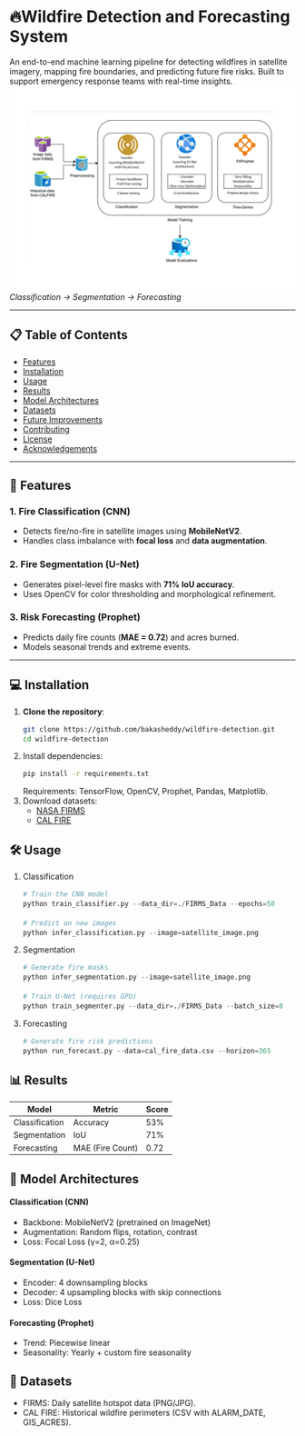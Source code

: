 # 🔥Wildfire Detection and Forecasting System
An end-to-end machine learning pipeline for detecting wildfires in satellite imagery, mapping fire boundaries, and predicting future fire risks. Built to support emergency response teams with real-time insights.
![image](wf.png)
*Classification → Segmentation → Forecasting*

---

## 📋 Table of Contents
- [Features](#-features)
- [Installation](#-installation)
- [Usage](#-usage)
- [Results](#-results)
- [Model Architectures](#-model-architectures)
- [Datasets](#-datasets)
- [Future Improvements](#-future-improvements)
- [Contributing](#-contributing)
- [License](#-license)
- [Acknowledgements](#-acknowledgements)

---

## 🚀 Features

### 1. **Fire Classification (CNN)**
- Detects fire/no-fire in satellite images using **MobileNetV2**.
- Handles class imbalance with **focal loss** and **data augmentation**.

### 2. **Fire Segmentation (U-Net)**
- Generates pixel-level fire masks with **71% IoU accuracy**.
- Uses OpenCV for color thresholding and morphological refinement.

### 3. **Risk Forecasting (Prophet)**
- Predicts daily fire counts (**MAE = 0.72**) and acres burned.
- Models seasonal trends and extreme events.

---

## 💻 Installation

1. **Clone the repository**:
   ```bash
   git clone https://github.com/bakasheddy/wildfire-detection.git
   cd wildfire-detection
2. Install dependencies:
   ```bash
   pip install -r requirements.txt
   ```
   Requirements: TensorFlow, OpenCV, Prophet, Pandas, Matplotlib.
3. Download datasets:
   - [NASA FIRMS](https://drive.google.com/drive/folders/1DNLu_gbhDI_IttUaIxU-0eGGxkgC95JU?usp=drive_link "satellite imagery")
   - [CAL FIRE](https://github.com/bakasheddy/California-satellite-imaging-wildfire-detection/blob/main/California_Fire_Perimeters_(1950%252B).csv "historical fire data")

## 🛠️ Usage

1. Classification
   ```python
   # Train the CNN model
   python train_classifier.py --data_dir=./FIRMS_Data --epochs=50

   # Predict on new images
   python infer_classification.py --image=satellite_image.png
   ```
2. Segmentation
   ```python
   # Generate fire masks
   python infer_segmentation.py --image=satellite_image.png

   # Train U-Net (requires GPU)
   python train_segmenter.py --data_dir=./FIRMS_Data --batch_size=8
   ```
3. Forecasting
   ```python
   # Generate fire risk predictions
   python run_forecast.py --data=cal_fire_data.csv --horizon=365
   ```

## 📊 Results

| Model         | Metric       | Score |
|--------------|-------------|-------|
| Classification | Accuracy    | 53%   |
| Segmentation  | IoU         | 71%   |
| Forecasting   | MAE (Fire Count) | 0.72  |

## 🤖 Model Architectures

#### Classification (CNN)
- Backbone: MobileNetV2 (pretrained on ImageNet)
- Augmentation: Random flips, rotation, contrast
- Loss: Focal Loss (γ=2, α=0.25)

#### Segmentation (U-Net)
- Encoder: 4 downsampling blocks
- Decoder: 4 upsampling blocks with skip connections
- Loss: Dice Loss

#### Forecasting (Prophet)
- Trend: Piecewise linear
- Seasonality: Yearly + custom fire seasonality
## 📂 Datasets
- FIRMS: Daily satellite hotspot data (PNG/JPG).
- CAL FIRE: Historical wildfire perimeters (CSV with ALARM_DATE, GIS_ACRES).

